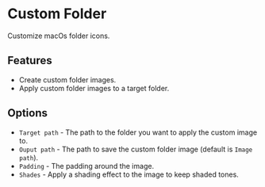 # Custom Folder

Customize macOs folder icons.

## Features
- Create custom folder images.
- Apply custom folder images to a target folder.

## Options
- `Target path` - The path to the folder you want to apply the custom image to.
- `Ouput path` - The path to save the custom folder image (default is `Image path`).
- `Padding` - The padding around the image.
- `Shades` - Apply a shading effect to the image to keep shaded tones.
